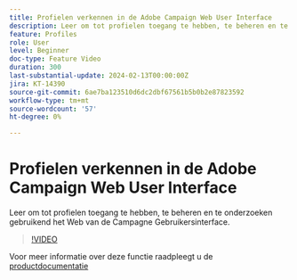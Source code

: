 ```yaml
---
title: Profielen verkennen in de Adobe Campaign Web User Interface
description: Leer om tot profielen toegang te hebben, te beheren en te onderzoeken gebruikend het Web van de Campagne Gebruikersinterface.
feature: Profiles
role: User
level: Beginner
doc-type: Feature Video
duration: 300
last-substantial-update: 2024-02-13T00:00:00Z
jira: KT-14390
source-git-commit: 6ae7ba123510d6dc2dbf67561b5b0b2e87823592
workflow-type: tm+mt
source-wordcount: '57'
ht-degree: 0%

---
```



# Profielen verkennen in de Adobe Campaign Web User Interface

Leer om tot profielen toegang te hebben, te beheren en te onderzoeken gebruikend het Web van de Campagne Gebruikersinterface.

>[!VIDEO](https://video.tv.adobe.com/v/3427293/?learn=on)

Voor meer informatie over deze functie raadpleegt u de [productdocumentatie](https://experienceleague.adobe.com/docs/campaign-web/v8/audiences/work-with-profiles/about-recipients.html?lang=nl-NL)